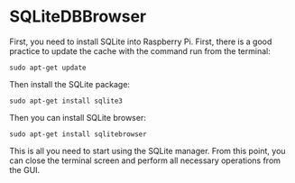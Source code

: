 # SQLiteDBBrowser

First, you need to install SQLite into Raspberry Pi. First, there is a good practice to update the cache with the command run from the terminal:

`sudo apt-get update`

Then install the SQLite package:

`sudo apt-get install sqlite3`

Then you can install SQLite browser:

`sudo apt-get install sqlitebrowser`

This is all you need to start using the SQLite manager. From this point, you can close the terminal screen and perform all necessary operations from the GUI.
